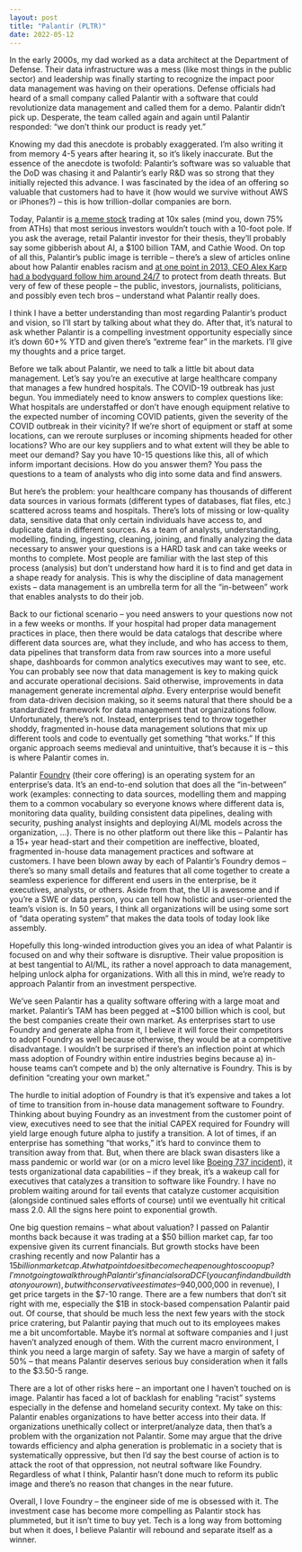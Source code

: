 ```yaml
---
layout: post
title: "Palantir (PLTR)"
date: 2022-05-12
---
```

In the early 2000s, my dad worked as a data architect at the Department of Defense. Their data infrastructure was a mess (like most things in the public sector) and leadership was finally starting to recognize the impact poor data management was having on their operations. Defense officials had heard of a small company called Palantir with a software that could revolutionize data management and called them for a demo. Palantir didn’t pick up. Desperate, the team called again and again until Palantir responded: “we don’t think our product is ready yet.”

Knowing my dad this anecdote is probably exaggerated. I’m also writing it from memory 4-5 years after hearing it, so it’s likely inaccurate. But the essence of the anecdote is twofold: Palantir’s software was so valuable that the DoD was chasing it and Palantir’s early R&D was so strong that they initially rejected this advance. I was fascinated by the idea of an offering so valuable that customers had to have it (how would we survive without AWS or iPhones?) – this is how trillion-dollar companies are born. 

Today, Palantir is <a href="https://www.refinitiv.com/perspectives/market-insights/what-makes-palantir-a-classic-meme-stock/">a meme stock</a> trading at 10x sales (mind you, down 75% from ATHs) that most serious investors wouldn’t touch with a 10-foot pole. If you ask the average, retail Palantir investor for their thesis, they’ll probably say some gibberish about AI, a $100 billion TAM, and Cathie Wood. On top of all this, Palantir’s public image is terrible – there’s a slew of articles online about how Palantir enables racism and <a href="https://www.forbes.com/sites/andygreenberg/2013/08/14/agent-of-intelligence-how-a-deviant-philosopher-built-palantir-a-cia-funded-data-mining-juggernaut/?sh=445517da7785">at one point in 2013, CEO Alex Karp had a bodyguard follow him around 24/7</a> to protect from death threats. But very of few of these people – the public, investors, journalists, politicians, and possibly even tech bros – understand what Palantir really does. 

I think I have a better understanding than most regarding Palantir’s product and vision, so I’ll start by talking about what they do. After that, it’s natural to ask whether Palantir is a compelling investment opportunity especially since it’s down 60+% YTD and given there’s “extreme fear” in the markets. I’ll give my thoughts and a price target. 

Before we talk about Palantir, we need to talk a little bit about data management. Let’s say you’re an executive at large healthcare company that manages a few hundred hospitals. The COVID-19 outbreak has just begun. You immediately need to know answers to complex questions like: What hospitals are understaffed or don’t have enough equipment relative to the expected number of incoming COVID patients, given the severity of the COVID outbreak in their vicinity? If we’re short of equipment or staff at some locations, can we reroute surpluses or incoming shipments headed for other locations? Who are our key suppliers and to what extent will they be able to meet our demand? Say you have 10-15 questions like this, all of which inform important decisions. How do you answer them? You pass the questions to a team of analysts who dig into some data and find answers. 

But here’s the problem: your healthcare company has thousands of different data sources in various formats (different types of databases, flat files, etc.) scattered across teams and hospitals. There’s lots of missing or low-quality data, sensitive data that only certain individuals have access to, and duplicate data in different sources. As a team of analysts, understanding, modelling, finding, ingesting, cleaning, joining, and finally analyzing the data necessary to answer your questions is a HARD task and can take weeks or months to complete. Most people are familiar with the last step of this process (analysis) but don’t understand how hard it is to find and get data in a shape ready for analysis. This is why the discipline of data management exists – data management is an umbrella term for all the “in-between” work that enables analysts to do their job.

Back to our fictional scenario – you need answers to your questions now not in a few weeks or months. If your hospital had proper data management practices in place, then there would be data catalogs that describe where different data sources are, what they include, and who has access to them, data pipelines that transform data from raw sources into a more useful shape, dashboards for common analytics executives may want to see, etc. 
You can probably see now that data management is key to making quick and accurate operational decisions. Said otherwise, improvements in data management generate incremental <em>alpha</em>. Every enterprise would benefit from data-driven decision making, so it seems natural that there should be a standardized framework for data management that organizations follow. Unfortunately, there’s not. Instead, enterprises tend to throw together shoddy, fragmented in-house data management solutions that mix up different tools and code to eventually get something “that works.” If this organic approach seems medieval and unintuitive, that’s because it is – this is where Palantir comes in. 

Palantir <a href="https://www.palantir.com/platforms/foundry/">Foundry</a> (their core offering) is an operating system for an enterprise’s data. It’s an end-to-end solution that does all the “in-between” work (examples: connecting to data sources, modelling them and mapping them to a common vocabulary so everyone knows where different data is, monitoring data quality, building consistent data pipelines, dealing with security, pushing analyst insights and deploying AI/ML models across the organization, …). There is no other platform out there like this – Palantir has a 15+ year head-start and their competition are ineffective, bloated, fragmented in-house data management practices and software at customers. I have been blown away by each of Palantir’s Foundry demos – there’s so many small details and features that all come together to create a seamless experience for different end users in the enterprise, be it executives, analysts, or others. Aside from that, the UI is awesome and if you’re a SWE or data person, you can tell how holistic and user-oriented the team’s vision is. In 50 years, I think all organizations will be using some sort of “data operating system” that makes the data tools of today look like assembly. 

Hopefully this long-winded introduction gives you an idea of what Palantir is focused on and why their software is disruptive. Their value proposition is at best tangential to AI/ML, its rather a novel approach to data management, helping unlock alpha for organizations. With all this in mind, we’re ready to approach Palantir from an investment perspective. 

We’ve seen Palantir has a quality software offering with a large moat and market. Palantir’s TAM has been pegged at ~$100 billion which is cool, but the best companies create their own market. As enterprises start to use Foundry and generate alpha from it, I believe it will force their competitors to adopt Foundry as well because otherwise, they would be at a competitive disadvantage. I wouldn’t be surprised if there’s an inflection point at which mass adoption of Foundry within entire industries begins because a) in-house teams can’t compete and b) the only alternative is Foundry. This is by definition “creating your own market.” 

The hurdle to initial adoption of Foundry is that it’s expensive and takes a lot of time to transition from in-house data management software to Foundry. Thinking about buying Foundry as an investment from the customer point of view, executives need to see that the initial CAPEX required for Foundry will yield large enough future alpha to justify a transition. A lot of times, if an enterprise has something “that works,” it’s hard to convince them to transition away from that. But, when there are black swan disasters like a mass pandemic or world war (or on a micro level like <a href="https://www.washingtonpost.com/transportation/2021/06/17/faa-palantir-airline-safety/">Boeing 737 incident</a>), it tests organizational data capabilities – if they break, it’s a wakeup call for executives that catalyzes a transition to software like Foundry. I have no problem waiting around for tail events that catalyze customer acquisition (alongside continued sales efforts of course) until we eventually hit critical mass 2.0. All the signs here point to exponential growth. 

One big question remains – what about valuation? I passed on Palantir months back because it was trading at a $50 billion market cap, far too expensive given its current financials. But growth stocks have been crashing recently and now Palantir has a $15 billion market cap. At what point does it become cheap enough to scoop up? 
I’m not going to walk through Palantir’s financials or a DCF (you can find and build that on your own), but with conservative estimates – 9% growth in government customers, 15% in commercial customers, 10% growth in number of “large” accounts (>$40,000,000 in revenue), I get price targets in the $7-10 range. There are a few numbers that don’t sit right with me, especially the $1B in stock-based compensation Palantir paid out. Of course, that should be much less the next few years with the stock price cratering, but Palantir paying that much out to its employees makes me a bit uncomfortable. Maybe it’s normal at software companies and I just haven’t analyzed enough of them. 
With the current macro environment, I think you need a large margin of safety. Say we have a margin of safety of 50% – that means Palantir deserves serious buy consideration when it falls to the $3.50-5 range. 

There are a lot of other risks here – an important one I haven’t touched on is image. Palantir has faced a lot of backlash for enabling “racist” systems especially in the defense and homeland security context. My take on this: Palantir enables organizations to have better access into their data. If organizations unethically collect or interpret/analyze data, then that’s a problem with the organization not Palantir. Some may argue that the drive towards efficiency and alpha generation is problematic in a society that is systematically oppressive, but then I’d say the best course of action is to attack the root of that oppression, not neutral software like Foundry. Regardless of what I think, Palantir hasn’t done much to reform its public image and there’s no reason that changes in the near future. 

Overall, I love Foundry – the engineer side of me is obsessed with it. The investment case has become more compelling as Palantir stock has plummeted, but it isn’t time to buy yet. Tech is a long way from bottoming but when it does, I believe Palantir will rebound and separate itself as a winner. 


